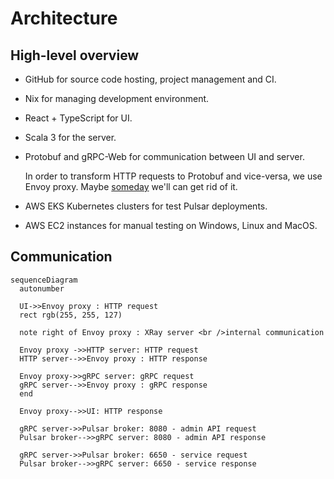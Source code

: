 # Architecture

## High-level overview

- GitHub for source code hosting, project management and CI.
- Nix for managing development environment.
- React + TypeScript for UI.
- Scala 3 for the server.
- Protobuf and gRPC-Web for communication between UI and server.

  In order to transform HTTP requests to Protobuf and vice-versa, we use Envoy proxy. Maybe [someday](https://github.com/grpc/grpc-java/issues?q=is%3Aissue+%22grpc-web%22) we'll can get rid of it.

- AWS EKS Kubernetes clusters for test Pulsar deployments.
- AWS EC2 instances for manual testing on Windows, Linux and MacOS.

## Communication

```mermaid
sequenceDiagram
  autonumber

  UI->>Envoy proxy : HTTP request
  rect rgb(255, 255, 127)

  note right of Envoy proxy : XRay server <br />internal communication

  Envoy proxy ->>HTTP server: HTTP request
  HTTP server-->>Envoy proxy : HTTP response

  Envoy proxy->>gRPC server: gRPC request
  gRPC server-->>Envoy proxy : gRPC response
  end

  Envoy proxy-->>UI: HTTP response

  gRPC server->>Pulsar broker: 8080 - admin API request
  Pulsar broker-->>gRPC server: 8080 - admin API response

  gRPC server->>Pulsar broker: 6650 - service request
  Pulsar broker-->>gRPC server: 6650 - service response
```
